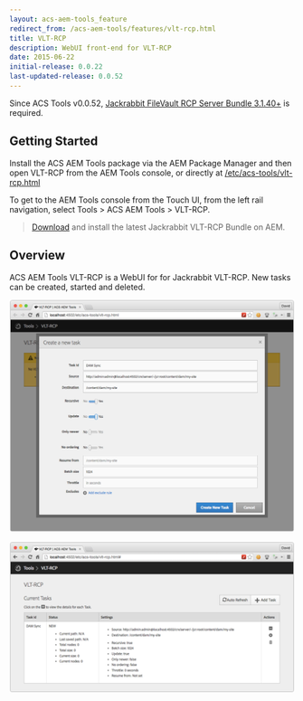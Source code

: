 ```yaml
---
layout: acs-aem-tools_feature
redirect_from: /acs-aem-tools/features/vlt-rcp.html
title: VLT-RCP
description: WebUI front-end for VLT-RCP
date: 2015-06-22
initial-release: 0.0.22
last-updated-release: 0.0.52
---
```


<div class="banner--notice">
Since ACS Tools v0.0.52, <a href="http://mvnrepository.com/artifact/org.apache.jackrabbit.vault/org.apache.jackrabbit.vault.rcp">Jackrabbit FileVault RCP Server Bundle 3.1.40+</a> is required. 
</div>


## Getting Started

Install the ACS AEM Tools package via the AEM Package Manager and then open VLT-RCP from the AEM Tools console, or directly at [/etc/acs-tools/vlt-rcp.html](http://localhost:4502/etc/acs-tools/vlt-rcp.html)

To get to the AEM Tools console from the Touch UI, from the left rail navigation, select Tools > ACS AEM Tools > VLT-RCP.

> [Download](http://mvnrepository.com/artifact/org.apache.jackrabbit.vault/org.apache.jackrabbit.vault.rcp) and install the latest Jackrabbit VLT-RCP Bundle on AEM.

## Overview

ACS AEM Tools VLT-RCP is a WebUI for for Jackrabbit VLT-RCP. New tasks can be created, started and deleted.

![VLT-RCP New](images/new.png)

![VLT-RCP Status](images/status.png)
